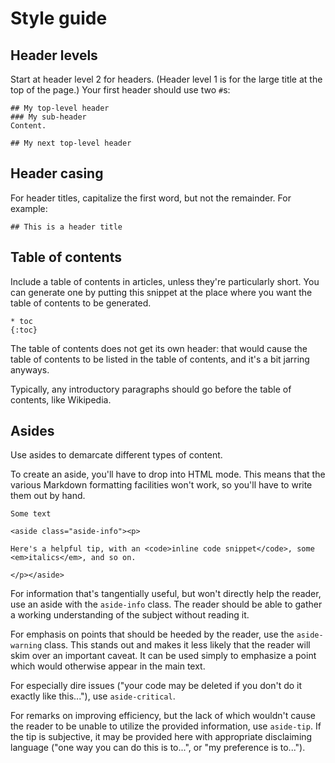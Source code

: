 # Style guide

## Header levels

Start at header level 2 for headers. (Header level 1 is for the large title at
the top of the page.) Your first header should use two `#`s:

```
## My top-level header
### My sub-header
Content.

## My next top-level header
```

## Header casing

For header titles, capitalize the first word, but not the remainder. For
example:

```
## This is a header title
```

## Table of contents

Include a table of contents in articles, unless they're particularly short. You
can generate one by putting this snippet at the place where you want the table
of contents to be generated.

```
* toc
{:toc}
```

The table of contents does not get its own header: that would cause the table of
contents to be listed in the table of contents, and it's a bit jarring anyways.

Typically, any introductory paragraphs should go before the table of contents,
like Wikipedia.

## Asides

Use asides to demarcate different types of content.

To create an aside, you'll have to drop into HTML mode. This means that the
various Markdown formatting facilities won't work, so you'll have to write them
out by hand.

```
Some text

<aside class="aside-info"><p>

Here's a helpful tip, with an <code>inline code snippet</code>, some
<em>italics</em>, and so on.

</p></aside>
```

For information that's tangentially useful, but won't directly help the reader,
use an aside with the `aside-info` class. The reader should be able to gather a
working understanding of the subject without reading it.

For emphasis on points that should be heeded by the reader, use the
`aside-warning` class. This stands out and makes it less likely that the reader
will skim over an important caveat. It can be used simply to emphasize a point
which would otherwise appear in the main text.

For especially dire issues ("your code may be deleted if you don't
do it exactly like this..."), use `aside-critical`.

For remarks on improving efficiency, but the lack of which wouldn't cause the
reader to be unable to utilize the provided information, use `aside-tip`.  If
the tip is subjective, it may be provided here with appropriate disclaiming
language ("one way you can do this is to...", or "my preference is to...").
